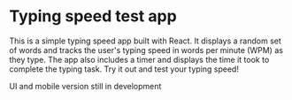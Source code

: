 # Typing speed test app
This is a simple typing speed app built with React. It displays a random set of words and tracks the user's typing speed in words per minute (WPM) as they type. The app also includes a timer and displays the time it took to complete the typing task. Try it out and test your typing speed!

UI and mobile version still in development
